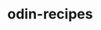 # odin-recipes
<!-- This is my first ever project after learning the basics in html in TOP (The Odin Project).

The project is a recipe website. As the project goes on I will update this README to share my thoughts. -->

<!-- created my index.html file and recipes folder with apple-crisp.html inside of it. I also added the link to apple-crisp.html to index.html -->

<!-- created link back to Homepage (index.html) from recipe page -->

<!-- Changed the original apple crisp photo with a free use one. Credit for apple crisp photo is as follows: Author is Infrogmation of New Orleans, link to photo https://commons.wikimedia.org/wiki/File:Fresh_baked_apple_crisp_01.jpg, no changes were made to photo. -->

<!-- To add on to the comment above me, added a description of the photo as well as set height and width to properly fit on webpage. -->

<!-- added a description paragraph for the apple crisp recipe and added an ingredients header under the description which I also put in an unordered list of the ingredients-->

<!-- added a directions header with an ordered list of directions for the recipe under it -->

<!-- created lasagna.html file, created html boilerplate inside, added in title, added in link to homepage (index.html), added in picture of lasagna in images folder, as well as lasagna.html with alt description of photo as well as height and width of photo to fit webpage -->

<!-- added description of lasagna recipe, added ingredients header, added unordered list of ingredients, added directions header -->

<!-- added ordered list of directions -->

<!-- added chicken-fried-steak.html, added html boilerplate, added title, added link to index.html, added chicken fried steak header, edited index.html with link to chicken-fried-steak.html -->

<!-- added chicken-fried-steak.jpg to images folder, credit for chicken-fried-steak-jpg Kevin from Oklahoma, USA link to photo https://commons.wikimedia.org/wiki/File:Flickr_kb35_1644526369--Chicken_fried_steak.jpg, no changes made to photo, more changes to code in below comment-->

<!-- added in link of chicken-fried-steak.jpg with alt description and height and width -->

<!-- I'm just about finished with this project, I have to admit that at first I was kind of intimidated, but once I added my first photo to the recipe and gave credit to the author in the README, everything got a lot easier. I definitely thing the hardest thing was doing the first recipe with the hardest thing in the first recipe being the photo, mainly because of giving credit to the author (it was just kind of confusing how to do it properly). After the first recipe, everything just kind of fell into place, sure I had to look at some past lessons to remember the code for specific things, but after that, a lot of it was copy and paste. This project has definitely opened my eyes to just how involved websites really are, and this website isn't even that involved. It gets me excited to see what else I'm going to do in this course because I already surprised myself with creating something like this. I think it's very cool. Thank you 'The Odin Project' and all contributors to making this course free and easy to follow <3 -->

<!-- this is all in chicken-fried-steak.html...added description header with paragraph under it explaining the recipe, added ingredients header with unordered list of ingredients under it and add directions header with ordered list of directions under it.....I've checked the website/page and everything works. I'm very proud of myself for doing this. I started this course on 10/9/25 and today is 10/14/25, one day before my 30th birthday. I truly hope I can use this course to learn everything I know and start to make my own projects from scratch and start to do some freelance work while I wait to retire from my current job which will be in less than a decade. If I can do that I hope to build a good enough portfolio to be able to get a job when I retire in a couple years.-->
